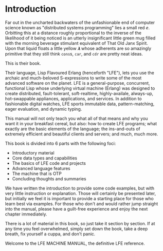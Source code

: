 # Introduction

Far out in the uncharted backwaters of the unfashionable end of computer science known as "distributed systems programming" lies a small red _e_. Orbitting this at a distance roughly proportional to the inverse of the likelihood of it being noticed is an utterly insignificant little green mug filled with the morning beverage stimulant equivalent of That Old Janx Spirit. Upon that liquid floats a little yellow _𝛌_ whose adherents are so amazingly primitive that they still think `cons`s, `car`, and `cdr` are pretty neat ideas.

This is their book.

Their language, Lisp Flavoured Erlang (henceforth "LFE"), lets you use the archaic and much-beloved S-expressions to write some of the most advanced software on the planet. LFE is a general-purpose, concurrent, functional Lisp whose underlying virtual machine (Erlang) was designed to create distributed, fault-tolerant, soft-realtime, highly-availale, always-up, hot-swappable appliances, applications, and services. In addition to fashionable digital watches, LFE sports immutable data, pattern-matching, eager evaluation, and dynamic typing.

This manual will not only teach you what all of that means and why you want it in your breakfast cereal, but also: how to create LFE programs; what exactly are the basic elements of the language; the ins-and-outs of extremely efficient and beautiful clients and servers; and much, much more.

This book is divided into 6 parts with the following foci:

* Introductory material
* Core data types and capabilities
* The basics of LFE code and projects
* Advanced language features
* The machine that is OTP
* Concluding thoughts and summaries

We have written the introduction to provide some code examples, but with very little instruction or explanation. Those will certainly be presented later, but initially we feel it is important to provide a starting place for those who learn best via examples. For those who don't and would rather jump straight into the manual, please have a guilt-free experience and enjoy the next chapter immediately.

There is a lot of material in this book, so just take it section by section. If at any time you feel overwhelmed, simply set down the book, take a deep breath, fix yourself a cuppa, and don't panic.

Welcome to the LFE MACHINE MANUAL, the definitive LFE reference.
